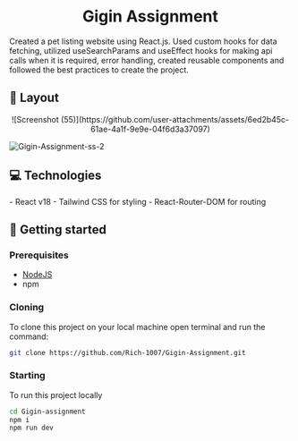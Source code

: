                   
 
<h1 align="center" style="font-weight: bold;">Gigin Assignment</h1>


<p>
  Created a pet listing website using React.js. Used custom hooks for data fetching, utilized useSearchParams and useEffect hooks for making api calls when it is required, error handling, created reusable components and followed the best practices to create the project.
</p>

<h2 id="layout">🎨 Layout</h2>

<p align="center">
![Screenshot (55)](https://github.com/user-attachments/assets/6ed2b45c-61ae-4a1f-9e9e-04f6d3a37097)
</p>

![Gigin-Assignment-ss-2](https://github.com/user-attachments/assets/ad70faff-c2f2-44d0-8742-9b6b2b686052)

 
<h2 id="technologies">💻 Technologies</h2>
- React v18
- Tailwind CSS for styling
- React-Router-DOM for routing
   
<h2 id="started">🚀 Getting started</h2>
 
<h3>Prerequisites</h3>

- [NodeJS](https://github.com/)
- npm
 
<h3>Cloning</h3>

To clone this project on your local machine open terminal and run the command:

```bash
git clone https://github.com/Rich-1007/Gigin-Assignment.git
```
 
<h3>Starting</h3>

To run this project locally

```bash
cd Gigin-assignment
npm i
npm run dev
```
 


